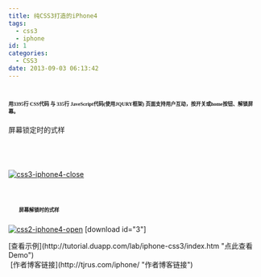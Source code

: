 ```yaml
---
title: 纯CSS3打造的iPhone4
tags:
  - css3
  - iphone
id: 1
categories:
  - CSS3
date: 2013-09-03 06:13:42
---
```


# <span style="font-family: 'arial black', 'avant garde'; font-size: x-small;">用3395行 CSS代码 与 335行 JaveScript代码(使用JQURY框架) 页面支持用户互动，按开关或home按</span><span style="font-size: x-small;">钮、解锁屏幕。</span>

屏幕锁定时的式样

&nbsp;

# 

[![css3-iphone4-close](http://bcs.duapp.com/xiaopihai/2013/09/css3-iphone4-close-557x400.png)](http://bcs.duapp.com/xiaopihai/2013/09/css3-iphone4-close.png)

# 

#   <span style="font-size: x-small; font-family: 'andale mono', times;">  <!--more--> 屏幕解锁时的式样</span>

[![css2-iphone4-open](http://bcs.duapp.com/xiaopihai/2013/09/css2-iphone4-open-466x400.png)](http://bcs.duapp.com/xiaopihai/2013/09/css2-iphone4-open.png)
[download id="3"]
<div id="demo">[查看示例](http://tutorial.duapp.com/lab/iphone-css3/index.htm "点此查看Demo")</div>
<div><span style="text-indent: 2em;"> </span>[作者博客链接](http://tjrus.com/iphone/ "作者博客链接")</div>
&nbsp;